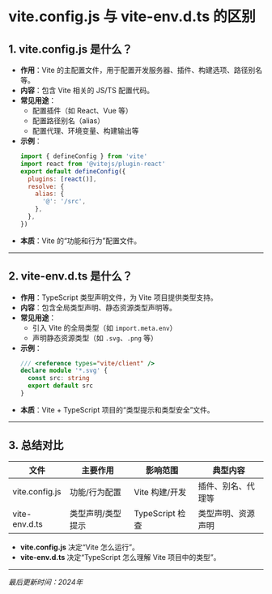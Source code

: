 # vite.config.js 与 vite-env.d.ts 的区别

## 1. vite.config.js 是什么？

- **作用**：Vite 的主配置文件，用于配置开发服务器、插件、构建选项、路径别名等。
- **内容**：包含 Vite 相关的 JS/TS 配置代码。
- **常见用途**：
  - 配置插件（如 React、Vue 等）
  - 配置路径别名（alias）
  - 配置代理、环境变量、构建输出等
- **示例**：
  ```js
  import { defineConfig } from 'vite'
  import react from '@vitejs/plugin-react'
  export default defineConfig({
    plugins: [react()],
    resolve: {
      alias: {
        '@': '/src',
      },
    },
  })
  ```
- **本质**：Vite 的“功能和行为”配置文件。

---

## 2. vite-env.d.ts 是什么？

- **作用**：TypeScript 类型声明文件，为 Vite 项目提供类型支持。
- **内容**：包含全局类型声明、静态资源类型声明等。
- **常见用途**：
  - 引入 Vite 的全局类型（如 `import.meta.env`）
  - 声明静态资源类型（如 `.svg`、`.png` 等）
- **示例**：
  ```ts
  /// <reference types="vite/client" />
  declare module '*.svg' {
    const src: string
    export default src
  }
  ```
- **本质**：Vite + TypeScript 项目的“类型提示和类型安全”文件。

---

## 3. 总结对比

| 文件            | 主要作用           | 影响范围         | 典型内容           |
|-----------------|--------------------|------------------|--------------------|
| vite.config.js  | 功能/行为配置      | Vite 构建/开发   | 插件、别名、代理等 |
| vite-env.d.ts   | 类型声明/类型提示  | TypeScript 检查   | 类型声明、资源声明 |

- **vite.config.js** 决定“Vite 怎么运行”。
- **vite-env.d.ts** 决定“TypeScript 怎么理解 Vite 项目中的类型”。

---

*最后更新时间：2024年* 